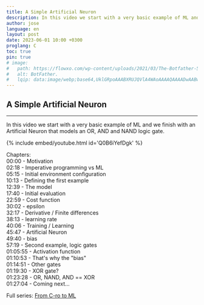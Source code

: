 ```yaml
---
title: A Simple Artificial Neuron
description: In this video we start with a very basic example of ML and we finish with an Artificial Neuron that models an OR, AND and NAND logic gate.
author: jose
language: en
layout: post
date: 2023-06-01 10:00 +0300
proglang: C
toc: true
pin: true
# image:
#   path: https://flowxo.com/wp-content/uploads/2021/03/The-Botfather-512x512.png
#   alt: BotFather.
#   lqip: data:image/webp;base64,UklGRpoAAABXRUJQVlA4WAoAAAAQAAAADwAABwAAQUxQSDIAAAARL0AmbZurmr57yyIiqE8oiG0bejIYEQTgqiDA9vqnsUSI6H+oAERp2HZ65qP/VIAWAFZQOCBCAAAA8AEAnQEqEAAIAAVAfCWkAALp8sF8rgRgAP7o9FDvMCkMde9PK7euH5M1m6VWoDXf2FkP3BqV0ZYbO6NA/VFIAAAA
---
```


## A Simple Artificial Neuron
---
In this video we start with a very basic example of ML and we finish with an Artificial Neuron that models an OR, AND and NAND logic gate.  

{% include embed/youtube.html id='Q0B6iYefDgk' %}  

Chapters:  
00:00 - Motivation  
02:18 - Imperative programming vs ML  
05:15 - Initial environment configuration  
10:13 - Defining the first example  
12:39 - The model  
17:40 - Initial evaluation  
22:59 - Cost function  
30:02 - epsilon  
32:17 - Derivative / Finite differences  
38:13 - learning rate  
40:06 - Training / Learning  
45:47 - Artificial Neuron  
49:40 - bias  
57:19 - Second example, logic gates  
01:05:55 - Activation function  
01:10:53 - That's why the "bias"  
01:14:51 - Other gates  
01:19:30 - XOR gate?  
01:23:28 - OR, NAND, AND == XOR  
01:27:04 - Coming next...  
  
Full series: [From C-ro to ML](https://youtube.com/playlist?list=PLhC62h-hclS2o5RycDO3oovHf75Tit7pj)  
